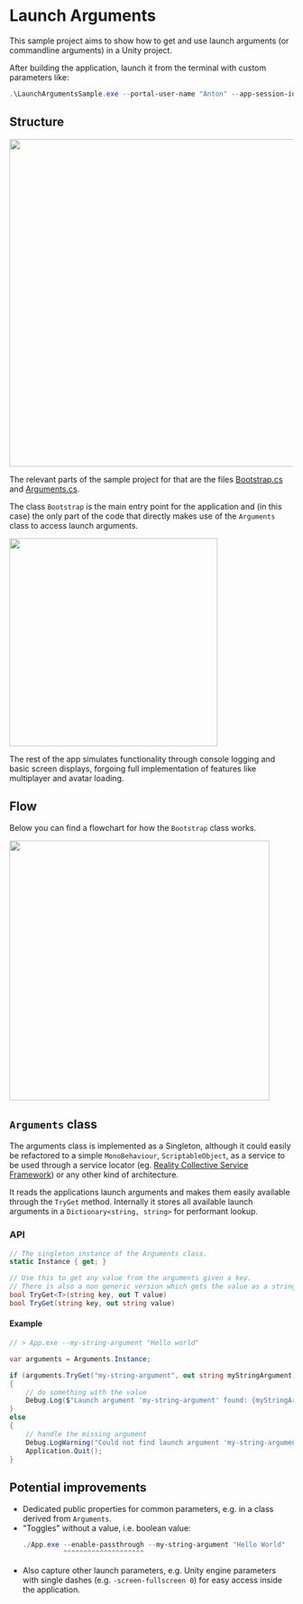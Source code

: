 # Launch Arguments

This sample project aims to show how to get and use launch arguments (or commandline arguments) in a Unity project.

After building the application, launch it from the terminal with custom parameters like:

```powershell
.\LaunchArgumentsSample.exe --portal-user-name "Anton" --app-session-id 1234 --app-avatar-image-url https://placecats.com/neo/256/256
```

## Structure

<img src="./Readme/Dependencies.png" style="width: 581px;" />

The relevant parts of the sample project for that are the files [Bootstrap.cs](./Assets/App/Bootstrap.cs) and [Arguments.cs](./Assets/App/Settings/Arguments.cs).

The class `Bootstrap` is the main entry point for the application and (in this case) the only part of the code that directly makes use of the `Arguments` class to access launch arguments.

<img src="./Readme/DependenciesSimple.png" style="width: 369px;" />

The rest of the app simulates functionality through console logging and basic screen displays, forgoing full implementation of features like multiplayer and avatar loading.

## Flow

Below you can find a flowchart for how the `Bootstrap` class works.

<img src="./Readme/Flowchart.png" style="width: 461px;" />

## `Arguments` class

The arguments class is implemented as a Singleton, although it could easily be refactored to a simple `MonoBehaviour`, `ScriptableObject`, as a service to be used through a service locator (eg. [Reality Collective Service Framework](https://github.com/realitycollective/com.realitycollective.service-framework)) or any other kind of architecture.

It reads the applications launch arguments and makes them easily available through the `TryGet` method. Internally it stores all available launch arguments in a `Dictionary<string, string>` for performant lookup.

### API

```csharp
// The singleton instance of the Arguments class.
static Instance { get; }

// Use this to get any value from the arguments given a key.  
// There is also a non generic version which gets the value as a string, as this is internally what the arguments are stored as.
bool TryGet<T>(string key, out T value)
bool TryGet(string key, out string value)
```

#### Example

```csharp
// > App.exe --my-string-argument "Hello world"

var arguments = Arguments.Instance;

if (arguments.TryGet("my-string-argument", out string myStringArgument))
{
    // do something with the value
    Debug.Log($"Launch argument 'my-string-argument' found: {myStringArgument}");
}
else 
{
    // handle the missing argument
    Debug.LogWarning("Could not find launch argument 'my-string-argument', quitting.");
    Application.Quit();
}
```

## Potential improvements
- Dedicated public properties for common parameters, e.g. in a class derived from `Arguments`.
- "Toggles" without a value, i.e. boolean value: 
  ```powershell
  ./App.exe --enable-passthrough --my-string-argument "Hello World"
            ^^^^^^^^^^^^^^^^^^^^
  ```
- Also capture other launch parameters, e.g. Unity engine parameters with single dashes (e.g. `-screen-fullscreen 0`) for easy access inside the application.